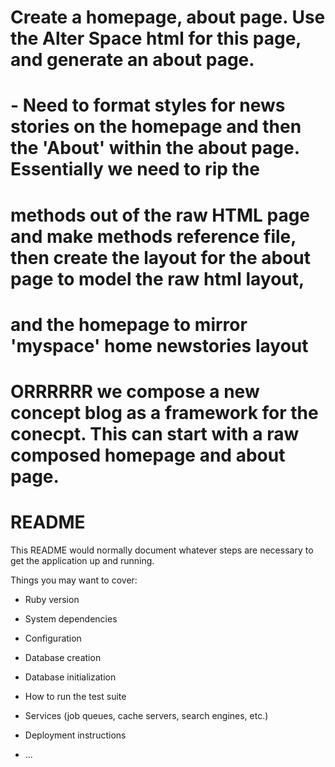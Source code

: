 # Create a homepage, about page.  Use the Alter Space html for this page, and generate an about page.
#     -  Need to format styles for news stories on the homepage and then the 'About' within the about page.  Essentially we need to rip the
#        methods out of the raw HTML page and make methods reference file, then create the layout for the about page to model the raw html layout,
#        and the homepage to mirror 'myspace' home newstories layout
#        ORRRRRR we compose a new concept blog as a framework for the conecpt.  This can start with a raw composed homepage and about page.
#


# README

This README would normally document whatever steps are necessary to get the
application up and running.

Things you may want to cover:

* Ruby version

* System dependencies

* Configuration

* Database creation

* Database initialization

* How to run the test suite

* Services (job queues, cache servers, search engines, etc.)

* Deployment instructions

* ...
